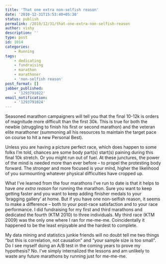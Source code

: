 ```yaml
---
title: 'That one extra non-selfish reason'
date: '2010-12-31T15:53:40+05:30'
status: publish
permalink: /2010/12/31/that-one-extra-non-selfish-reason
author: vishy
description: ''
type: post
id: 1014
categories: 
    - Running
tags:
    - dedicating
    - fundraising
    - marathon
    - marathoner
    - 'non-selfish reason'
post_format: []
jabber_published:
    - '1293791022'
email_notification:
    - '1293791024'
---
```

Seasoned marathon campaigners will tell you that the final 10-12k is orders of magnitude more difficult than the first 30k. This is true for both the newbie (struggling to finish his first or second marathon) and the veteran elite marathoner (summoning all his resources to maintain the target pace on course to hit a new Personal Best).

Unless you are having a picture perfect race, which does happen to some folks I’m told, chances are some body part(s) start(s) paining during this final 10k stretch. Or you might run out of fuel. At these junctures, the power of the mind is needed more than ever before – to propel the protesting body forward. The stronger and more focused is your mind, higher the likelihood of you surmounting whatever physical difficulties have cropped up.

What I’ve learned from the four marathons I’ve run to date is that it helps to have *one extra reason* for running the marathon. Sure you want to keep getting faster and you want to keep adding finisher medals to your ‘bragging gallery’ at home. But if you have one non-selfish reason, it seems to make a difference – both to your post-race satisfaction and to your race performance. I did fundraising for my first and third marathons and dedicated the fourth (KTM 2010) to three individuals. My third race (KTM 2009) was the only one where I ran for me-me-me. Coincidentally it happened to be the least enjoyable and the hardest to complete.

My data mining and statistics junkie friends will no doubt tell me two things “but this is correlation, not causation” and “your sample size is too small”. Do I see myself doing an A/B test in the coming years to prove my hypothesis? No. I’ve simply internalized the lessons and am unlikely to waste any future marathons by running just for me-me-me.